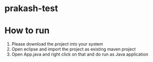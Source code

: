 # prakash-test

# How to run
  1) Please download the project into your system
  2) Open eclipse and import the project as existing maven project
  3) Open App.java and right click on that and do run as Java application

